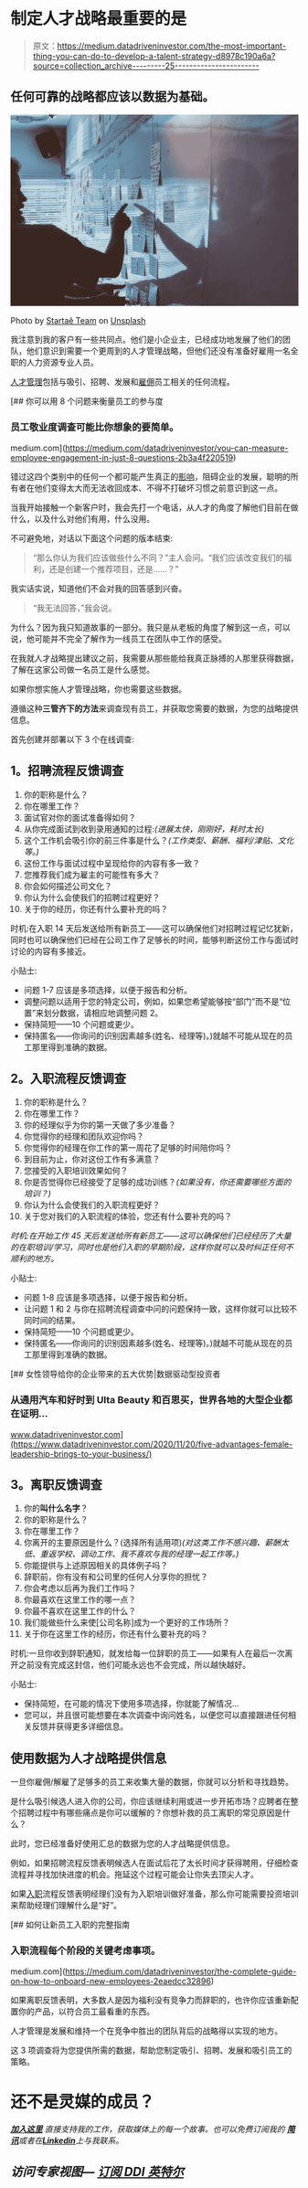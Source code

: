 # 制定人才战略最重要的是

> 原文：<https://medium.datadriveninvestor.com/the-most-important-thing-you-can-do-to-develop-a-talent-strategy-d8978c190a6a?source=collection_archive---------25----------------------->

## 任何可靠的战略都应该以数据为基础。

![](img/d1375cc06ae0ceb0f74e0251352fe037.png)

Photo by [Startaê Team](https://unsplash.com/@startaeteam?utm_source=medium&utm_medium=referral) on [Unsplash](https://unsplash.com?utm_source=medium&utm_medium=referral)

我注意到我的客户有一些共同点。他们是小企业主，已经成功地发展了他们的团队，他们意识到需要一个更周到的人才管理战略，但他们还没有准备好雇用一名全职的人力资源专业人员。

[人才管理](https://medium.com/illumination/you-need-to-change-how-you-value-talent-428d4e9ad006)包括与吸引、招聘、发展和[雇佣](https://medium.com/datadriveninvestor/you-can-measure-employee-engagement-in-just-8-questions-2b3a4f220519)员工相关的任何流程。

[](https://medium.com/datadriveninvestor/you-can-measure-employee-engagement-in-just-8-questions-2b3a4f220519) [## 你可以用 8 个问题来衡量员工的参与度

### 员工敬业度调查可能比你想象的要简单。

medium.com](https://medium.com/datadriveninvestor/you-can-measure-employee-engagement-in-just-8-questions-2b3a4f220519) 

错过这四个类别中的任何一个都可能产生真正的[影响](https://hbr.org/2013/07/employee-engagement-does-more)，阻碍企业的发展，聪明的所有者在他们变得太大而无法收回成本、不得不打破坏习惯之前意识到这一点。

当我开始接触一个新客户时，我会先打一个电话，从人才的角度了解他们目前在做什么，以及什么对他们有用，什么没用。

不可避免地，对话以下面这个问题的版本结束:

> “那么你认为我们应该做些什么不同？”主人会问。“我们应该改变我们的福利，还是创建一个推荐项目，还是……？”

我实话实说，知道他们不会对我的回答感到兴奋。

> “我无法回答，”我会说。

为什么？因为我只知道故事的一部分。我只是从老板的角度了解到这一点，可以说，他可能并不完全了解作为一线员工在团队中工作的感受。

在我就人才战略提出建议之前，我需要从那些能给我真正脉搏的人那里获得数据，了解在这家公司做一名员工是什么感觉。

如果你想实施人才管理战略，你也需要这些数据。

遵循这种**三管齐下的方法**来调查现有员工，并获取您需要的数据，为您的战略提供信息。

首先创建并部署以下 3 个在线调查:

## **1。招聘流程反馈调查**

1.  你的职称是什么？
2.  你在哪里工作？
3.  面试官对你的面试准备得如何？
4.  从你完成面试到收到录用通知的过程:*(进展太快，刚刚好，耗时太长)*
5.  这个工作机会吸引你的前三件事是什么？*(工作类型、薪酬、福利/津贴、文化等。)*
6.  这份工作与面试过程中呈现给你的内容有多一致？
7.  您推荐我们成为雇主的可能性有多大？
8.  你会如何描述公司文化？
9.  你认为什么会使我们的招聘过程更好？
10.  关于你的经历，你还有什么要补充的吗？

时机:在入职 14 天后发送给所有新员工——这可以确保他们对招聘过程记忆犹新，同时也可以确保他们已经在公司工作了足够长的时间，能够判断这份工作与面试时讨论的内容有多接近。

小贴士:

*   问题 1-7 应该是多项选择，以便于报告和分析。
*   调整问题以适用于您的特定公司，例如，如果您希望能够按“部门”而不是“位置”来划分数据，请相应地调整问题 2。
*   保持简短——10 个问题或更少。
*   保持匿名——你询问的识别因素越多(姓名、经理等)。)就越不可能从现在的员工那里得到准确的数据。

## **2。入职流程反馈调查**

1.  你的职称是什么？
2.  你在哪里工作？
3.  你的经理似乎为你的第一天做了多少准备？
4.  你觉得你的经理和团队欢迎你吗？
5.  你觉得你的经理在你工作的第一周花了足够的时间陪你吗？
6.  到目前为止，你对这份工作有多满意？
7.  您接受的入职培训效果如何？
8.  你是否觉得你已经接受了足够的成功训练？*(如果没有，你还需要哪些方面的培训？)*
9.  你认为什么会使我们的入职流程更好？
10.  关于您对我们的入职流程的体验，您还有什么要补充的吗？

*时机:在开始工作 45 天后发送给所有新员工——这可以确保他们已经经历了大量的在职培训/学习，同时也是他们入职的早期阶段，这样你就可以及时纠正任何不顺利的地方。*

小贴士:

*   问题 1-8 应该是多项选择，以便于报告和分析。
*   让问题 1 和 2 与你在招聘流程调查中问的问题保持一致，这样你就可以比较不同时间的结果。
*   保持简短——10 个问题或更少。
*   保持匿名——你询问的识别因素越多(姓名、经理等)。)就越不可能从现在的员工那里得到准确的数据。

[](https://www.datadriveninvestor.com/2020/11/20/five-advantages-female-leadership-brings-to-your-business/) [## 女性领导给你的企业带来的五大优势|数据驱动型投资者

### 从通用汽车和好时到 Ulta Beauty 和百思买，世界各地的大型企业都在证明…

www.datadriveninvestor.com](https://www.datadriveninvestor.com/2020/11/20/five-advantages-female-leadership-brings-to-your-business/) 

## **3。离职反馈调查**

1.  你的**叫什么名字**？
2.  你的职称是什么？
3.  你在哪里工作？
4.  你离开的主要原因是什么？(选择所有适用项)*(对这类工作不感兴趣、薪酬太低、重返学校、调动工作、我不喜欢与我的经理一起工作等。)*
5.  你能提供与上述原因相关的具体例子吗？
6.  辞职前，你有没有和公司里的任何人分享你的担忧？
7.  你会考虑以后再为我们工作吗？
8.  你最喜欢在这里工作的哪一点？
9.  你最不喜欢在这里工作的什么？
10.  我们能做些什么来使[公司名称]成为一个更好的工作场所？
11.  关于你在这里工作的经历，你还有什么要补充的吗？

时机:一旦你收到辞职通知，就发给每一位辞职的员工——如果有人在最后一次离开之前没有完成这封信，他们可能永远也不会完成，所以越快越好。

小贴士:

*   保持简短，在可能的情况下使用多项选择，你就能了解情况…
*   您可以，并且很可能想要在本次调查中询问姓名，以便您可以直接跟进任何相关反馈并获得更多详细信息。

## 使用数据为人才战略提供信息

一旦你雇佣/解雇了足够多的员工来收集大量的数据，你就可以分析和寻找趋势。

是什么吸引候选人进入你的公司，你应该继续利用或进一步开拓市场？应聘者在整个招聘过程中有哪些痛点是你可以缓解的？你想补救的员工离职的常见原因是什么？

此时，您已经准备好使用汇总的数据为您的人才战略提供信息。

例如，如果招聘流程反馈表明候选人在面试后花了太长时间才获得聘用，仔细检查流程并寻找加快进度的机会。拖延这个过程可能会让你失去顶尖人才。

如果[入职](https://medium.com/datadriveninvestor/the-complete-guide-on-how-to-onboard-new-employees-2eaedcc32896)流程反馈表明经理们没有为入职培训做好准备，那么你可能需要投资培训来帮助经理们理解什么是“好”。

[](https://medium.com/datadriveninvestor/the-complete-guide-on-how-to-onboard-new-employees-2eaedcc32896) [## 如何让新员工入职的完整指南

### 入职流程每个阶段的关键考虑事项。

medium.com](https://medium.com/datadriveninvestor/the-complete-guide-on-how-to-onboard-new-employees-2eaedcc32896) 

如果离职反馈表明，大多数人是因为福利没有竞争力而辞职的，也许你应该重新配置你的产品，以符合员工最看重的东西。

人才管理是发展和维持一个在竞争中胜出的团队背后的战略得以实现的地方。

这 3 项调查将为您提供所需的数据，帮助您制定吸引、招聘、发展和吸引员工的策略。

# 还不是灵媒的成员？

[***加入这里***](https://adjunctleadership.medium.com/membership) *直接支持我的工作，获取媒体上的每一个故事。也可以免费订阅我的* [***简讯***](https://relentless-producer-8605.ck.page/bd6ba143c0)**或者在*[***Linkedin***](https://www.linkedin.com/in/jessica-e-donahue/)*上与我联系。**

## *访问专家视图— [订阅 DDI 英特尔](https://datadriveninvestor.com/ddi-intel)*